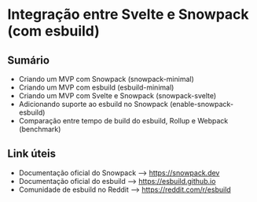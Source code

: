 # Integração entre Svelte e Snowpack (com esbuild)

## Sumário

- Criando um MVP com Snowpack (snowpack-minimal)
- Criando um MVP com esbuild (esbuild-minimal)
- Criando um MVP com Svelte e Snowpack (snowpack-svelte)
- Adicionando suporte ao esbuild no Snowpack (enable-snowpack-esbuild)
- Comparação entre tempo de build do esbuild, Rollup e Webpack (benchmark)

## Link úteis

- Documentação oficial do Snowpack --> https://snowpack.dev
- Documentação oficial do esbuild --> https://esbuild.github.io
- Comunidade de esbuild no Reddit --> https://reddit.com/r/esbuild
